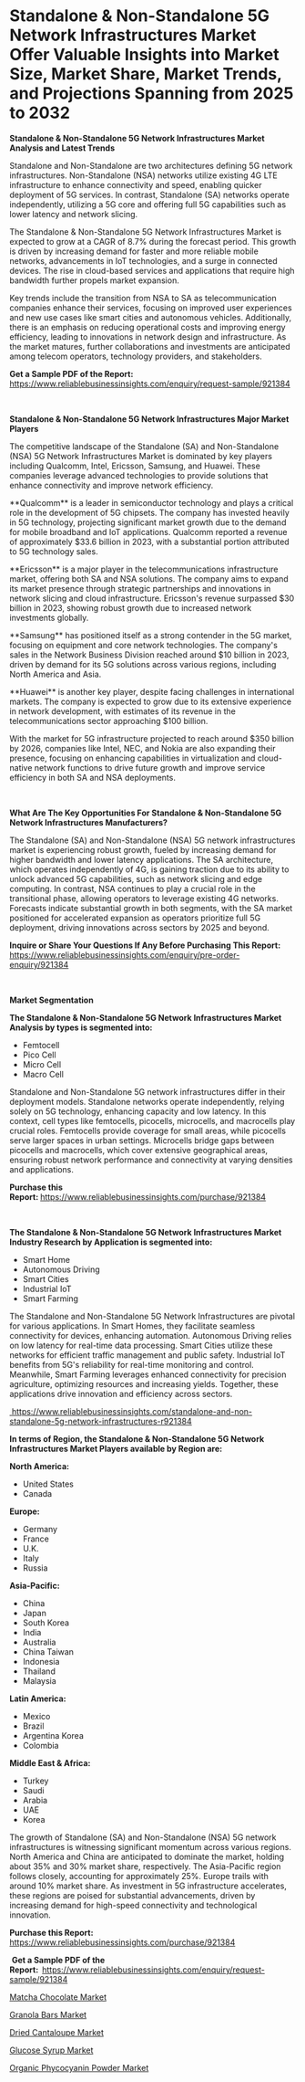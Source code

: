 <p><h1>Standalone & Non-Standalone 5G Network Infrastructures Market Offer Valuable Insights into Market Size, Market Share, Market Trends, and Projections Spanning from 2025 to 2032</h1></p><p><strong>Standalone & Non-Standalone 5G Network Infrastructures Market Analysis and Latest Trends</strong></p>
<p><p>Standalone and Non-Standalone are two architectures defining 5G network infrastructures. Non-Standalone (NSA) networks utilize existing 4G LTE infrastructure to enhance connectivity and speed, enabling quicker deployment of 5G services. In contrast, Standalone (SA) networks operate independently, utilizing a 5G core and offering full 5G capabilities such as lower latency and network slicing.</p><p>The Standalone & Non-Standalone 5G Network Infrastructures Market is expected to grow at a CAGR of 8.7% during the forecast period. This growth is driven by increasing demand for faster and more reliable mobile networks, advancements in IoT technologies, and a surge in connected devices. The rise in cloud-based services and applications that require high bandwidth further propels market expansion. </p><p>Key trends include the transition from NSA to SA as telecommunication companies enhance their services, focusing on improved user experiences and new use cases like smart cities and autonomous vehicles. Additionally, there is an emphasis on reducing operational costs and improving energy efficiency, leading to innovations in network design and infrastructure. As the market matures, further collaborations and investments are anticipated among telecom operators, technology providers, and stakeholders.</p></p>
<p><strong>Get a Sample PDF of the Report:&nbsp;</strong> <a href="https://www.reliablebusinessinsights.com/enquiry/request-sample/921384?utm_campaign=63&utm_medium=2&utm_source=Github&utm_content=ia&utm_term=02032025&utm_id=standalone-non-standalone-5g-network-infrastructures">https://www.reliablebusinessinsights.com/enquiry/request-sample/921384</a></p>
<p>&nbsp;</p>
<p><strong>Standalone & Non-Standalone 5G Network Infrastructures Major Market Players</strong></p>
<p><p>The competitive landscape of the Standalone (SA) and Non-Standalone (NSA) 5G Network Infrastructures Market is dominated by key players including Qualcomm, Intel, Ericsson, Samsung, and Huawei. These companies leverage advanced technologies to provide solutions that enhance connectivity and improve network efficiency.</p><p>**Qualcomm** is a leader in semiconductor technology and plays a critical role in the development of 5G chipsets. The company has invested heavily in 5G technology, projecting significant market growth due to the demand for mobile broadband and IoT applications. Qualcomm reported a revenue of approximately $33.6 billion in 2023, with a substantial portion attributed to 5G technology sales.</p><p>**Ericsson** is a major player in the telecommunications infrastructure market, offering both SA and NSA solutions. The company aims to expand its market presence through strategic partnerships and innovations in network slicing and cloud infrastructure. Ericsson's revenue surpassed $30 billion in 2023, showing robust growth due to increased network investments globally.</p><p>**Samsung** has positioned itself as a strong contender in the 5G market, focusing on equipment and core network technologies. The company's sales in the Network Business Division reached around $10 billion in 2023, driven by demand for its 5G solutions across various regions, including North America and Asia.</p><p>**Huawei** is another key player, despite facing challenges in international markets. The company is expected to grow due to its extensive experience in network development, with estimates of its revenue in the telecommunications sector approaching $100 billion.</p><p>With the market for 5G infrastructure projected to reach around $350 billion by 2026, companies like Intel, NEC, and Nokia are also expanding their presence, focusing on enhancing capabilities in virtualization and cloud-native network functions to drive future growth and improve service efficiency in both SA and NSA deployments.</p></p>
<p>&nbsp;</p>
<p><strong>What Are The Key Opportunities For Standalone & Non-Standalone 5G Network Infrastructures Manufacturers?</strong></p>
<p><p>The Standalone (SA) and Non-Standalone (NSA) 5G network infrastructures market is experiencing robust growth, fueled by increasing demand for higher bandwidth and lower latency applications. The SA architecture, which operates independently of 4G, is gaining traction due to its ability to unlock advanced 5G capabilities, such as network slicing and edge computing. In contrast, NSA continues to play a crucial role in the transitional phase, allowing operators to leverage existing 4G networks. Forecasts indicate substantial growth in both segments, with the SA market positioned for accelerated expansion as operators prioritize full 5G deployment, driving innovations across sectors by 2025 and beyond.</p></p>
<p><strong>Inquire or Share Your Questions If Any Before Purchasing This Report:</strong> <a href="https://www.reliablebusinessinsights.com/enquiry/pre-order-enquiry/921384?utm_campaign=63&utm_medium=2&utm_source=Github&utm_content=ia&utm_term=02032025&utm_id=standalone-non-standalone-5g-network-infrastructures">https://www.reliablebusinessinsights.com/enquiry/pre-order-enquiry/921384</a></p>
<p>&nbsp;</p>
<p><strong>Market Segmentation</strong></p>
<p><strong>The Standalone & Non-Standalone 5G Network Infrastructures Market Analysis by types is segmented into:</strong></p>
<p><ul><li>Femtocell</li><li>Pico Cell</li><li>Micro Cell</li><li>Macro Cell</li></ul></p>
<p><p>Standalone and Non-Standalone 5G network infrastructures differ in their deployment models. Standalone networks operate independently, relying solely on 5G technology, enhancing capacity and low latency. In this context, cell types like femtocells, picocells, microcells, and macrocells play crucial roles. Femtocells provide coverage for small areas, while picocells serve larger spaces in urban settings. Microcells bridge gaps between picocells and macrocells, which cover extensive geographical areas, ensuring robust network performance and connectivity at varying densities and applications.</p></p>
<p><strong>Purchase this Report:&nbsp;</strong><a href="https://www.reliablebusinessinsights.com/purchase/921384?utm_campaign=63&utm_medium=2&utm_source=Github&utm_content=ia&utm_term=02032025&utm_id=standalone-non-standalone-5g-network-infrastructures">https://www.reliablebusinessinsights.com/purchase/921384</a></p>
<p>&nbsp;</p>
<p><strong>The Standalone & Non-Standalone 5G Network Infrastructures Market Industry Research by Application is segmented into:</strong></p>
<p><ul><li>Smart Home</li><li>Autonomous Driving</li><li>Smart Cities</li><li>Industrial IoT</li><li>Smart Farming</li></ul></p>
<p><p>The Standalone and Non-Standalone 5G Network Infrastructures are pivotal for various applications. In Smart Homes, they facilitate seamless connectivity for devices, enhancing automation. Autonomous Driving relies on low latency for real-time data processing. Smart Cities utilize these networks for efficient traffic management and public safety. Industrial IoT benefits from 5G's reliability for real-time monitoring and control. Meanwhile, Smart Farming leverages enhanced connectivity for precision agriculture, optimizing resources and increasing yields. Together, these applications drive innovation and efficiency across sectors.</p></p>
<p><a href="https://www.reliablebusinessinsights.com/standalone-and-non-standalone-5g-network-infrastructures-r921384?utm_campaign=63&utm_medium=2&utm_source=Github&utm_content=ia&utm_term=02032025&utm_id=standalone-non-standalone-5g-network-infrastructures">&nbsp;https://www.reliablebusinessinsights.com/standalone-and-non-standalone-5g-network-infrastructures-r921384</a></p>
<p><strong>In terms of Region, the Standalone & Non-Standalone 5G Network Infrastructures Market Players available by Region are:</strong></p>
<p>
    <p> <strong> North America: </strong>
        <ul>
            <li>United States</li>
            <li>Canada</li>
        </ul>
        </p> 
    <p> <strong> Europe: </strong>
        <ul>
            <li>Germany</li>
            <li>France</li>
            <li>U.K.</li>
            <li>Italy</li>
            <li>Russia</li>
        </ul>
        </p> 
    <p> <strong> Asia-Pacific: </strong>
        <ul>
            <li>China</li>
            <li>Japan</li>
            <li>South Korea</li>
            <li>India</li>
            <li>Australia</li>
            <li>China Taiwan</li>
            <li>Indonesia</li>
            <li>Thailand</li>
            <li>Malaysia</li>
        </ul>
        </p> 
    <p> <strong> Latin America: </strong>
        <ul>
            <li>Mexico</li>
            <li>Brazil</li>
            <li>Argentina Korea</li>
            <li>Colombia</li>
        </ul>
        </p> 
    <p> <strong> Middle East & Africa: </strong>
        <ul>
            <li>Turkey</li>
            <li>Saudi</li>
            <li>Arabia</li>
            <li>UAE</li>
            <li>Korea</li>
        </ul>
    </p>
    </p>
<p><p>The growth of Standalone (SA) and Non-Standalone (NSA) 5G network infrastructures is witnessing significant momentum across various regions. North America and China are anticipated to dominate the market, holding about 35% and 30% market share, respectively. The Asia-Pacific region follows closely, accounting for approximately 25%. Europe trails with around 10% market share. As investment in 5G infrastructure accelerates, these regions are poised for substantial advancements, driven by increasing demand for high-speed connectivity and technological innovation.</p></p>
<p><strong>Purchase this Report: </strong><a href="https://www.reliablebusinessinsights.com/purchase/921384?utm_campaign=63&utm_medium=2&utm_source=Github&utm_content=ia&utm_term=02032025&utm_id=standalone-non-standalone-5g-network-infrastructures">https://www.reliablebusinessinsights.com/purchase/921384</a></p>
<p>&nbsp;<strong>Get a Sample PDF of the Report:&nbsp;&nbsp;</strong><a href="https://www.reliablebusinessinsights.com/enquiry/request-sample/921384?utm_campaign=63&utm_medium=2&utm_source=Github&utm_content=ia&utm_term=02032025&utm_id=standalone-non-standalone-5g-network-infrastructures">https://www.reliablebusinessinsights.com/enquiry/request-sample/921384</a></p>
<p><strong></strong></p>
<p><p><a href="https://github.com/yarnsstaret1/Market-Research-Report-List-1/blob/main/matcha-chocolate-market.md?utm_campaign=63&utm_medium=2&utm_source=Github&utm_content=ia&utm_term=02032025&utm_id=standalone-non-standalone-5g-network-infrastructures">Matcha Chocolate Market</a></p><p><a href="https://github.com/weisonmanych/Market-Research-Report-List-1/blob/main/granola-bars-market.md?utm_campaign=63&utm_medium=2&utm_source=Github&utm_content=ia&utm_term=02032025&utm_id=standalone-non-standalone-5g-network-infrastructures">Granola Bars Market</a></p><p><a href="https://github.com/eymermanda0p/Market-Research-Report-List-1/blob/main/dried-cantaloupe-market.md?utm_campaign=63&utm_medium=2&utm_source=Github&utm_content=ia&utm_term=02032025&utm_id=standalone-non-standalone-5g-network-infrastructures">Dried Cantaloupe Market</a></p><p><a href="https://github.com/guzasbahsas/Market-Research-Report-List-1/blob/main/glucose-syrup-market.md?utm_campaign=63&utm_medium=2&utm_source=Github&utm_content=ia&utm_term=02032025&utm_id=standalone-non-standalone-5g-network-infrastructures">Glucose Syrup Market</a></p><p><a href="https://github.com/debowflaggqw/Market-Research-Report-List-1/blob/main/organic-phycocyanin-powder-market.md?utm_campaign=63&utm_medium=2&utm_source=Github&utm_content=ia&utm_term=02032025&utm_id=standalone-non-standalone-5g-network-infrastructures">Organic Phycocyanin Powder Market</a></p></p>